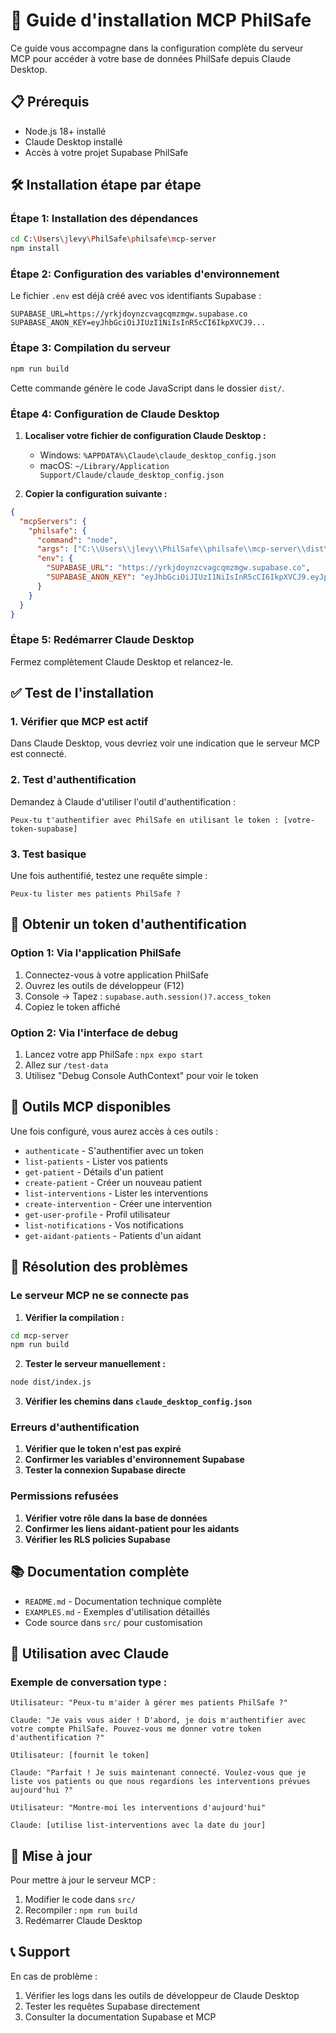 # 🚀 Guide d'installation MCP PhilSafe

Ce guide vous accompagne dans la configuration complète du serveur MCP pour accéder à votre base de données PhilSafe depuis Claude Desktop.

## 📋 Prérequis

- Node.js 18+ installé
- Claude Desktop installé
- Accès à votre projet Supabase PhilSafe

## 🛠️ Installation étape par étape

### Étape 1: Installation des dépendances

```bash
cd C:\Users\jlevy\PhilSafe\philsafe\mcp-server
npm install
```

### Étape 2: Configuration des variables d'environnement

Le fichier `.env` est déjà créé avec vos identifiants Supabase :
```env
SUPABASE_URL=https://yrkjdoynzcvagcqmzmgw.supabase.co
SUPABASE_ANON_KEY=eyJhbGciOiJIUzI1NiIsInR5cCI6IkpXVCJ9...
```

### Étape 3: Compilation du serveur

```bash
npm run build
```

Cette commande génère le code JavaScript dans le dossier `dist/`.

### Étape 4: Configuration de Claude Desktop

1. **Localiser votre fichier de configuration Claude Desktop :**
   - Windows: `%APPDATA%\Claude\claude_desktop_config.json`
   - macOS: `~/Library/Application Support/Claude/claude_desktop_config.json`

2. **Copier la configuration suivante :**
```json
{
  "mcpServers": {
    "philsafe": {
      "command": "node",
      "args": ["C:\\Users\\jlevy\\PhilSafe\\philsafe\\mcp-server\\dist\\index.js"],
      "env": {
        "SUPABASE_URL": "https://yrkjdoynzcvagcqmzmgw.supabase.co",
        "SUPABASE_ANON_KEY": "eyJhbGciOiJIUzI1NiIsInR5cCI6IkpXVCJ9.eyJpc3MiOiJzdXBhYmFzZSIsInJlZiI6Inlya2pkb3luemN2YWdjcW16bWd3Iiwicm9sZSI6ImFub24iLCJpYXQiOjE3NTQ2NTc0ODEsImV4cCI6MjA3MDIzMzQ4MX0.Q-Jyw6EPsrKkFpepFaUI8Czt3DP_kbrVwSVLxRSld5U"
      }
    }
  }
}
```

### Étape 5: Redémarrer Claude Desktop

Fermez complètement Claude Desktop et relancez-le.

## ✅ Test de l'installation

### 1. Vérifier que MCP est actif

Dans Claude Desktop, vous devriez voir une indication que le serveur MCP est connecté.

### 2. Test d'authentification

Demandez à Claude d'utiliser l'outil d'authentification :
```
Peux-tu t'authentifier avec PhilSafe en utilisant le token : [votre-token-supabase]
```

### 3. Test basique

Une fois authentifié, testez une requête simple :
```
Peux-tu lister mes patients PhilSafe ?
```

## 🔑 Obtenir un token d'authentification

### Option 1: Via l'application PhilSafe

1. Connectez-vous à votre application PhilSafe
2. Ouvrez les outils de développeur (F12)
3. Console → Tapez : `supabase.auth.session()?.access_token`
4. Copiez le token affiché

### Option 2: Via l'interface de debug

1. Lancez votre app PhilSafe : `npx expo start`
2. Allez sur `/test-data`
3. Utilisez "Debug Console AuthContext" pour voir le token

## 🚀 Outils MCP disponibles

Une fois configuré, vous aurez accès à ces outils :

- `authenticate` - S'authentifier avec un token
- `list-patients` - Lister vos patients
- `get-patient` - Détails d'un patient
- `create-patient` - Créer un nouveau patient
- `list-interventions` - Lister les interventions
- `create-intervention` - Créer une intervention
- `get-user-profile` - Profil utilisateur
- `list-notifications` - Vos notifications
- `get-aidant-patients` - Patients d'un aidant

## 🔧 Résolution des problèmes

### Le serveur MCP ne se connecte pas

1. **Vérifier la compilation :**
```bash
cd mcp-server
npm run build
```

2. **Tester le serveur manuellement :**
```bash
node dist/index.js
```

3. **Vérifier les chemins dans `claude_desktop_config.json`**

### Erreurs d'authentification

1. **Vérifier que le token n'est pas expiré**
2. **Confirmer les variables d'environnement Supabase**
3. **Tester la connexion Supabase directe**

### Permissions refusées

1. **Vérifier votre rôle dans la base de données**
2. **Confirmer les liens aidant-patient pour les aidants**
3. **Vérifier les RLS policies Supabase**

## 📚 Documentation complète

- `README.md` - Documentation technique complète
- `EXAMPLES.md` - Exemples d'utilisation détaillés
- Code source dans `src/` pour customisation

## 🎯 Utilisation avec Claude

### Exemple de conversation type :

```
Utilisateur: "Peux-tu m'aider à gérer mes patients PhilSafe ?"

Claude: "Je vais vous aider ! D'abord, je dois m'authentifier avec votre compte PhilSafe. Pouvez-vous me donner votre token d'authentification ?"

Utilisateur: [fournit le token]

Claude: "Parfait ! Je suis maintenant connecté. Voulez-vous que je liste vos patients ou que nous regardions les interventions prévues aujourd'hui ?"

Utilisateur: "Montre-moi les interventions d'aujourd'hui"

Claude: [utilise list-interventions avec la date du jour]
```

## 🔄 Mise à jour

Pour mettre à jour le serveur MCP :

1. Modifier le code dans `src/`
2. Recompiler : `npm run build`
3. Redémarrer Claude Desktop

## 📞 Support

En cas de problème :
1. Vérifier les logs dans les outils de développeur de Claude Desktop
2. Tester les requêtes Supabase directement
3. Consulter la documentation Supabase et MCP